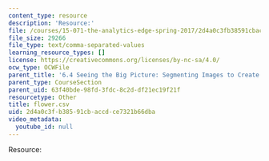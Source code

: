 ```yaml
---
content_type: resource
description: 'Resource:'
file: /courses/15-071-the-analytics-edge-spring-2017/2d4a0c3fb38591cbaccdce7321b66dba_flower.csv
file_size: 29266
file_type: text/comma-separated-values
learning_resource_types: []
license: https://creativecommons.org/licenses/by-nc-sa/4.0/
ocw_type: OCWFile
parent_title: '6.4 Seeing the Big Picture: Segmenting Images to Create Data  (Recitation)'
parent_type: CourseSection
parent_uid: 63f40bde-98fd-3fdc-8c2d-df21ec19f21f
resourcetype: Other
title: flower.csv
uid: 2d4a0c3f-b385-91cb-accd-ce7321b66dba
video_metadata:
  youtube_id: null
---
```

Resource:
